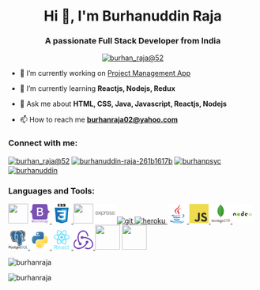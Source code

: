 <h1 align="center">Hi 👋, I'm Burhanuddin Raja</h1>
<h3 align="center">A passionate Full Stack Developer from India</h3>

<p align="center"> <a href="https://twitter.com/Burhan_Raja52" target="blank"><img src="https://img.shields.io/twitter/follow/burhan_raja@52?logo=twitter&style=for-the-badge" alt="burhan_raja@52" /></a> </p>

- 🔭 I’m currently working on [Project Management App](https://github.com/BurhanRaja/Project-Management.git)

- 🌱 I’m currently learning **Reactjs, Nodejs, Redux** 

- 💬 Ask me about **HTML, CSS, Java, Javascript, Reactjs, Nodejs**

- 📫 How to reach me **burhanraja02@yahoo.com**

<h3 align="left">Connect with me:</h3>
<p align="left">
<a href="https://twitter.com/burhan_raja@52" target="blank"><img align="center" src="https://raw.githubusercontent.com/rahuldkjain/github-profile-readme-generator/master/src/images/icons/Social/twitter.svg" alt="burhan_raja@52" height="30" width="40" /></a>
<a href="https://linkedin.com/in/burhanuddin-raja-261b1617b" target="blank"><img align="center" src="https://raw.githubusercontent.com/rahuldkjain/github-profile-readme-generator/master/src/images/icons/Social/linked-in-alt.svg" alt="burhanuddin-raja-261b1617b" height="30" width="40" /></a>
<a href="https://www.leetcode.com/burhanpsyc" target="blank"><img align="center" src="https://raw.githubusercontent.com/rahuldkjain/github-profile-readme-generator/master/src/images/icons/Social/leet-code.svg" alt="burhanpsyc" height="30" width="40" /></a>
<a href="https://auth.geeksforgeeks.org/user/burhanuddin" target="blank"><img align="center" src="https://raw.githubusercontent.com/rahuldkjain/github-profile-readme-generator/master/src/images/icons/Social/geeks-for-geeks.svg" alt="burhanuddin" height="30" width="40" /></a>
</p>

<h3 align="left">Languages and Tools:</h3>
<link rel="stylesheet" href="https://cdn.jsdelivr.net/gh/devicons/devicon@v2.15.1/devicon.min.css">
<p align="left"> <img src="https://cdn.jsdelivr.net/gh/devicons/devicon/icons/html5/html5-original.svg" width="40" height="40" /> <a href="https://getbootstrap.com" target="_blank" rel="noreferrer"> <img src="https://raw.githubusercontent.com/devicons/devicon/master/icons/bootstrap/bootstrap-plain-wordmark.svg" alt="bootstrap" width="40" height="40"/> </a> <a href="https://www.w3schools.com/css/" target="_blank" rel="noreferrer"> <img src="https://raw.githubusercontent.com/devicons/devicon/master/icons/css3/css3-original-wordmark.svg" alt="css3" width="40" height="40"/> </a>  <img src="https://cdn.jsdelivr.net/gh/devicons/devicon/icons/django/django-plain.svg" width="40" height="40" /> <a> <img src="https://raw.githubusercontent.com/devicons/devicon/master/icons/express/express-original-wordmark.svg" alt="express" width="40" height="40"/> </a>  <a href="https://git-scm.com/" target="_blank" rel="noreferrer"> <img src="https://www.vectorlogo.zone/logos/git-scm/git-scm-icon.svg" alt="git" width="40" height="40"/> </a> <a href="https://heroku.com" target="_blank" rel="noreferrer"> <img src="https://www.vectorlogo.zone/logos/heroku/heroku-icon.svg" alt="heroku" width="40" height="40"/> </a> <a href="https://www.java.com" target="_blank" rel="noreferrer"> <img src="https://raw.githubusercontent.com/devicons/devicon/master/icons/java/java-original.svg" alt="java" width="40" height="40"/> </a> <a href="https://developer.mozilla.org/en-US/docs/Web/JavaScript" target="_blank" rel="noreferrer"> <img src="https://raw.githubusercontent.com/devicons/devicon/master/icons/javascript/javascript-original.svg" alt="javascript" width="40" height="40"/> </a>  <a href="https://www.mongodb.com/" target="_blank" rel="noreferrer"> <img src="https://raw.githubusercontent.com/devicons/devicon/master/icons/mongodb/mongodb-original-wordmark.svg" alt="mongodb" width="40" height="40"/> </a> <a href="https://nodejs.org" target="_blank" rel="noreferrer"> <img src="https://raw.githubusercontent.com/devicons/devicon/master/icons/nodejs/nodejs-original-wordmark.svg" alt="nodejs" width="40" height="40"/> </a> <a href="https://www.postgresql.org" target="_blank" rel="noreferrer"> <img src="https://raw.githubusercontent.com/devicons/devicon/master/icons/postgresql/postgresql-original-wordmark.svg" alt="postgresql" width="40" height="40"/> </a> <a href="https://www.python.org" target="_blank" rel="noreferrer"> <img src="https://raw.githubusercontent.com/devicons/devicon/master/icons/python/python-original.svg" alt="python" width="40" height="40"/> </a> <a href="https://reactjs.org/" target="_blank" rel="noreferrer"> <img src="https://raw.githubusercontent.com/devicons/devicon/master/icons/react/react-original-wordmark.svg" alt="react" width="40" height="40"/> </a>  <a href="https://redux.js.org" target="_blank" rel="noreferrer"> <img src="https://raw.githubusercontent.com/devicons/devicon/master/icons/redux/redux-original.svg" alt="redux" width="40" height="40"/> </a> 
<a> <img src="https://cdn.jsdelivr.net/gh/devicons/devicon/icons/go/go-original-wordmark.svg" width="50" height="50" /> </a>
<a> <img src="https://cdn.jsdelivr.net/gh/devicons/devicon/icons/bash/bash-plain.svg" width="50" height="50" /> </a>
</p>

<p>&nbsp;<img align="left" src="https://github-readme-stats.vercel.app/api?username=burhanraja&show_icons=true&locale=en" alt="burhanraja" /></p>

<p><img align="left" src="https://github-readme-streak-stats.herokuapp.com/?user=burhanraja&" alt="burhanraja" /></p>
